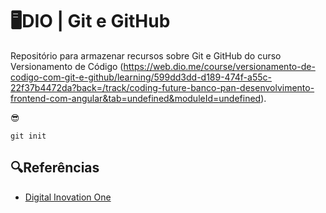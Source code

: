 
# 🖥DIO | Git e GitHub

Repositório para armazenar recursos sobre Git e GitHub do curso Versionamento de Código (https://web.dio.me/course/versionamento-de-codigo-com-git-e-github/learning/599dd3dd-d189-474f-a55c-22f37b4472da?back=/track/coding-future-banco-pan-desenvolvimento-frontend-com-angular&tab=undefined&moduleId=undefined).

😎

```
git init
```

## 🔍Referências
- [Digital Inovation One]()